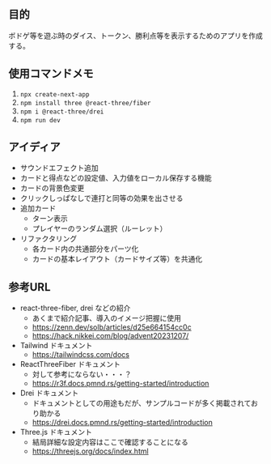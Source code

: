 ## 目的
ボドゲ等を遊ぶ時のダイス、トークン、勝利点等を表示するためのアプリを作成する。

## 使用コマンドメモ

1. `npx create-next-app`
2. `npm install three @react-three/fiber`
3. `npm i @react-three/drei`
4. `npm run dev`

## アイディア
- サウンドエフェクト追加
- カードと得点などの設定値、入力値をローカル保存する機能
- カードの背景色変更
- クリックしっぱなしで連打と同等の効果を出させる
- 追加カード
  - ターン表示
  - プレイヤーのランダム選択（ルーレット）
- リファクタリング
  - 各カード内の共通部分をパーツ化
  - カードの基本レイアウト（カードサイズ等）を共通化

## 参考URL
- react-three-fiber, drei などの紹介
  - あくまで紹介記事、導入のイメージ把握に使用
  - https://zenn.dev/solb/articles/d25e664154cc0c
  - https://hack.nikkei.com/blog/advent20231207/
- Tailwind ドキュメント
  - https://tailwindcss.com/docs
- ReactThreeFiber ドキュメント
  - 対して参考にならない・・・？
  - https://r3f.docs.pmnd.rs/getting-started/introduction
- Drei ドキュメント
  - ドキュメントとしての用途もだが、サンプルコードが多く掲載されており助かる
  - https://drei.docs.pmnd.rs/getting-started/introduction
- Three.js ドキュメント
  - 結局詳細な設定内容はここで確認することになる
  - https://threejs.org/docs/index.html
